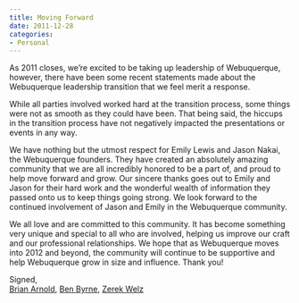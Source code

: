 ```yaml
---
title: Moving Forward
date: 2011-12-28
categories:
- Personal
---
```


As 2011 closes, we’re excited to be taking up leadership of Webuquerque, however, there have been some recent statements made about the Webuquerque leadership transition that we feel merit a response.

While all parties involved worked hard at the transition process, some things were not as smooth as they could have been. That being said, the hiccups in the transition process have not negatively impacted the presentations or events in any way.

We have nothing but the utmost respect for Emily Lewis and Jason Nakai, the Webuquerque founders. They have created an absolutely amazing community that we are all incredibly honored to be a part of, and proud to help move forward and grow. Our sincere thanks goes out to Emily and Jason for their hard work and the wonderful wealth of information they passed onto us to keep things going strong. We look forward to the continued involvement of Jason and Emily in the Webuquerque community.

We all love and are committed to this community. It has become something very unique and special to all who are involved, helping us improve our craft and our professional relationships. We hope that as Webuquerque moves into 2012 and beyond, the community will continue to be supportive and help Webuquerque grow in size and influence. Thank you!

Signed,  
[Brian Arnold][1], [Ben Byrne][2], [Zerek Welz][3]

 [1]: http://www.randomthink.net
 [2]: http://byrnecreative.com/
 [3]: http://zerekwelz.com/
